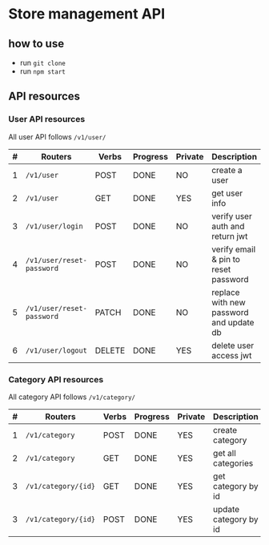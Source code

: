 # Store management API

## how to use

- run `git clone `
- run `npm start `

## API resources

### User API resources

All user API follows `/v1/user/`

| #  | Routers                           | Verbs  | Progress   | Private    | Description                                  |
|---| ---------------------------        | ------ | ---------- | ---------- | -------------------------------------------- |
| 1 | `/v1/user`                         | POST   | DONE       |  NO        | create a user                                |
| 2 | `/v1/user`                         | GET    | DONE       |  YES       | get user info                                |
| 3 | `/v1/user/login`                   | POST   | DONE       |  NO        | verify user auth and return jwt              |
| 4 | `/v1/user/reset-password`          | POST   | DONE       |  NO        | verify email & pin to reset password         |
| 5 | `/v1/user/reset-password`          | PATCH  | DONE       |  NO        | replace with new password and update db      |
| 6 | `/v1/user/logout`                  | DELETE | DONE       |  YES       | delete user access jwt                       |

### Category API resources

All category API follows `/v1/category/`

| #  | Routers                               | Verbs  | Progress   | Private    | Description                                  |
| ---| ---------------------------           | ------ | ---------- | ---------- | -------------------------------------------- |
| 1 | `/v1/category`                         | POST   | DONE       |  YES        | create category                             |
| 2 | `/v1/category`                         | GET    | DONE       |  YES        | get all categories                          |
| 3 | `/v1/category/{id}`                    | GET    | DONE       |  YES        | get category by id                          |
| 3 | `/v1/category/{id}`                    | POST   | DONE       |  YES        | update category by id                          |